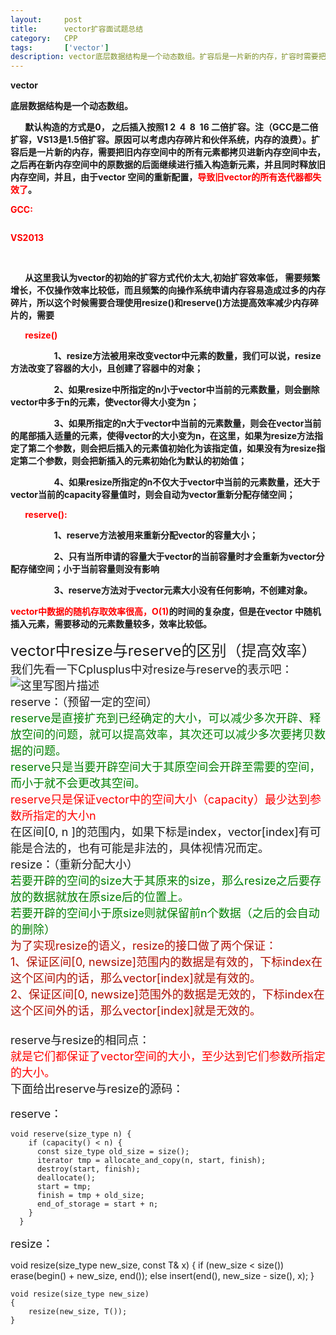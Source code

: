 ```yaml
---
layout:     post
title:      vector扩容面试题总结
category:   CPP
tags:       ['vector']
description: vector底层数据结构是一个动态数组。扩容后是一片新的内存，扩容时需要把旧内存空间中的所有元素都拷贝进新内存空间中去，之后再在新内存空间中的原数据的后面继续进行插入构造新元素，并且同时释放旧内存空间。
---
```

<div class="htmledit_views" id="content_views">
<p><strong>vector</strong></p><p><span style="font-weight:bold;">底层数据结构是一个动态数组。</span></p><p><strong>&nbsp;&nbsp;&nbsp;&nbsp;&nbsp;&nbsp; 默认构造的方式是0， 之后插入按照1&nbsp;2&nbsp; 4&nbsp; 8&nbsp; 16 二倍扩容。注（GCC是二倍扩容，VS13是1.5倍扩容。原因可以考虑内存碎片和伙伴系统，内存的浪费）。扩容后是一片新的内存，需要把旧内存空间中的所有元素都拷贝进新内存空间中去，之后再在新内存空间中的原数据的后面继续进行插入构造新元素，并且同时释放旧内存空间，并且，由于vector 空间的重新配置，<span style="color:#FF0000;">导致</span></strong><span style="color:#FF0000;"><strong>旧vector</strong></span><span style="font-weight:bold;"><span style="color:#ff0000;">的所有迭代器都失效了</span>。</span></p><p><strong><span style="color:#FF0000;">GCC:</span></strong></p><p><img src="https://img-blog.csdn.net/20180312105848381" alt=""><strong></strong></p><p><strong><span style="color:#FF0000;">VS2013</span></strong></p><p><strong><span style="color:#FF0000;">&nbsp;<img src="https://img-blog.csdn.net/20180312105856308" alt=""></span></strong></p><p><strong>&nbsp;&nbsp;&nbsp;&nbsp;&nbsp;&nbsp; 从这里我认为vector的初始的扩容方式代价太大,初始扩容效率低， 需要频繁增长，不仅操作效率比较低，而且频繁的向操作系统申请内存容易造成过多的内存碎片，所以这个时候需要合理使用resize()和reserve()方法提高效率减少内存碎片的，需要</strong></p><p><strong>&nbsp;&nbsp;&nbsp;&nbsp;&nbsp;&nbsp; <span style="color:#FF0000;">resize()</span></strong></p><p align="left"><strong>&nbsp;&nbsp;&nbsp;&nbsp;&nbsp;&nbsp;&nbsp;&nbsp;&nbsp;&nbsp;&nbsp;&nbsp;&nbsp;&nbsp;&nbsp;&nbsp;&nbsp;&nbsp;&nbsp;&nbsp; 1、resize方法被用来改变vector中元素的数量，我们可以说，resize方法改变了容器的大小，且创建了容器中的对象；</strong></p><p align="left"><strong>&nbsp;&nbsp;&nbsp;&nbsp;&nbsp;&nbsp;&nbsp;&nbsp;&nbsp;&nbsp;&nbsp;&nbsp;&nbsp;&nbsp;&nbsp;&nbsp;&nbsp;&nbsp;&nbsp;&nbsp; 2、如果resize中所指定的n小于vector中当前的元素数量，则会删除vector中多于n的元素，使vector得大小变为n；</strong></p><p align="left"><strong>&nbsp;&nbsp;&nbsp;&nbsp;&nbsp;&nbsp;&nbsp;&nbsp;&nbsp;&nbsp;&nbsp;&nbsp;&nbsp;&nbsp;&nbsp;&nbsp;&nbsp;&nbsp;&nbsp;&nbsp; 3、如果所指定的n大于vector中当前的元素数量，则会在vector当前的尾部插入适量的元素，使得vector的大小变为n，在这里，如果为resize方法指定了第二个参数，则会把后插入的元素值初始化为该指定值，如果没有为resize指定第二个参数，则会把新插入的元素初始化为默认的初始值；</strong></p><p align="left"><strong>&nbsp;&nbsp;&nbsp;&nbsp;&nbsp;&nbsp;&nbsp;&nbsp;&nbsp;&nbsp;&nbsp;&nbsp;&nbsp;&nbsp;&nbsp;&nbsp;&nbsp;&nbsp;&nbsp;&nbsp; 4、如果resize所指定的n不仅大于vector中当前的元素数量，还大于vector当前的capacity容量值时，则会自动为vector重新分配存储空间；&nbsp;&nbsp;&nbsp;&nbsp;&nbsp;&nbsp;&nbsp;&nbsp;</strong></p><p align="left"><strong>&nbsp;&nbsp;&nbsp;&nbsp;&nbsp;&nbsp; <span style="color:#FF0000;">reserve():</span></strong></p><p align="left"><strong>&nbsp;&nbsp;&nbsp;&nbsp;&nbsp;&nbsp;&nbsp;&nbsp;&nbsp;&nbsp;&nbsp;&nbsp;&nbsp;&nbsp;&nbsp;&nbsp;&nbsp;&nbsp;&nbsp;&nbsp; 1、reserve方法被用来重新分配vector的容量大小；</strong></p><p align="left"><strong>&nbsp;&nbsp;&nbsp;&nbsp;&nbsp;&nbsp;&nbsp;&nbsp;&nbsp;&nbsp;&nbsp;&nbsp;&nbsp;&nbsp;&nbsp;&nbsp;&nbsp;&nbsp;&nbsp;&nbsp; 2、只有当所申请的容量大于vector的当前容量时</strong><span style="font-weight:bold;">才会重新为vector分配存储空间；小于当前容量则没有影响</span></p><p align="left"><strong>&nbsp;&nbsp;&nbsp;&nbsp;&nbsp;&nbsp;&nbsp;&nbsp;&nbsp;&nbsp;&nbsp;&nbsp;&nbsp;&nbsp;&nbsp;&nbsp;&nbsp;&nbsp;&nbsp;&nbsp; 3、reserve方法对于vector元素大小没有任何影响，不创建对象。</strong></p><p><strong><span style="color:#FF0000;">vector</span><span style="color:#FF0000;">中数据的随机存取效率很高，O(1)</span>的时间的复杂度，但是在vector 中随机插入元素，需要移动的元素数量较多，效率比较低。</strong></p>                                    </div>

<p><font size="5">vector中resize与reserve的区别（提高效率） <br>
<font size="4">我们先看一下Cplusplus中对resize与reserve的表示吧： <br>
<img src="https://zhangqi.life/images/C++/2020-02-07-1.png" alt="这里写图片描述" title=""> <br>
reserve：（预留一定的空间） <br>
<font color="green">reserve是直接扩充到已经确定的大小，可以减少多次开辟、释放空间的问题，就可以提高效率，其次还可以减少多次要拷贝数据的问题。 <br>
reserve只是当要开辟空间大于其原空间会开辟至需要的空间，而小于就不会更改其空间。</font> <br>
<font color="red">reserve只是保证vector中的空间大小（capacity）最少达到参数所指定的大小n</font> <br>
在区间[0, n ]的范围内，如果下标是index，vector[index]有可能是合法的，也有可能是非法的，具体视情况而定。 <br>
resize：（重新分配大小） <br>
<font color="green">若要开辟的空间的size大于其原来的size，那么resize之后要存放的数据就放在原size后的位置上。 <br>
若要开辟的空间小于原size则就保留前n个数据（之后的会自动的删除）</font> <br>
<font color="broen">为了实现resize的语义，resize的接口做了两个保证： <br>
1、保证区间[0, newsize]范围内的数据是有效的，下标index在这个区间内的话，那么vector[index]就是有效的。 <br>
2、保证区间[0, newsize]范围外的数据是无效的，下标index在这个区间外的话，那么vector[index]就是无效的。</font> <br>
<font size="4"> <br>
reserve与resize的相同点： <br>
<font color="red">就是它们都保证了vector空间的大小，至少达到它们参数所指定的大小。</font> <br>
下面给出reserve与resize的源码： <br>

reserve：</font></font></font></p>

	void reserve(size_type n) {
	    if (capacity() < n) {
	      const size_type old_size = size();
	      iterator tmp = allocate_and_copy(n, start, finish);
	      destroy(start, finish);
	      deallocate();
	      start = tmp;
	      finish = tmp + old_size;
	      end_of_storage = start + n;
	    }
	  }


<p><font size="4">resize：</font></p>
	void resize(size_type new_size, const T& x)
	{
	    if (new_size < size()) 
	      erase(begin() + new_size, end());
	    else
	      insert(end(), new_size - size(), x);
	}
	
	void resize(size_type new_size) 
	{
	    resize(new_size, T()); 
	}
